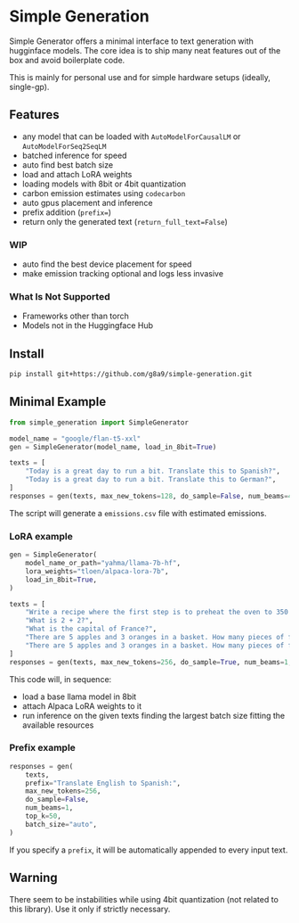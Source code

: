 # Simple Generation

Simple Generator offers a minimal interface to text generation with hugginface models. The core idea is to ship many neat features out of the box and avoid boilerplate code.

This is mainly for personal use and for simple hardware setups (ideally, single-gp).

## Features

- any model that can be loaded with `AutoModelForCausalLM` or `AutoModelForSeq2SeqLM`
- batched inference for speed
- auto find best batch size
- load and attach LoRA weights
- loading models with 8bit or 4bit quantization 
- carbon emission estimates using `codecarbon`
- auto gpus placement and inference
- prefix addition (`prefix=`)
- return only the generated text (`return_full_text=False`)

### WIP

- auto find the best device placement for speed
- make emission tracking optional and logs less invasive

### What Is Not Supported

- Frameworks other than torch
- Models not in the Huggingface Hub

## Install

```bash
pip install git+https://github.com/g8a9/simple-generation.git
```

## Minimal Example

```python
from simple_generation import SimpleGenerator

model_name = "google/flan-t5-xxl"
gen = SimpleGenerator(model_name, load_in_8bit=True)

texts = [
    "Today is a great day to run a bit. Translate this to Spanish?",
    "Today is a great day to run a bit. Translate this to German?",
]
responses = gen(texts, max_new_tokens=128, do_sample=False, num_beams=4)
```

The script will generate a `emissions.csv` file with estimated emissions.

### LoRA example

```python
gen = SimpleGenerator(
    model_name_or_path="yahma/llama-7b-hf",
    lora_weights="tloen/alpaca-lora-7b",
    load_in_8bit=True,
)

texts = [
    "Write a recipe where the first step is to preheat the oven to 350 degrees.",
    "What is 2 + 2?",
    "What is the capital of France?",
    "There are 5 apples and 3 oranges in a basket. How many pieces of fruit are in the basket?",
    "There are 5 apples and 3 oranges in a basket. How many pieces of fruit are in the basket? Let's think step by step.",
]
responses = gen(texts, max_new_tokens=256, do_sample=True, num_beams=1, batch_size="auto")
```

This code will, in sequence:
- load a base llama model in 8bit
- attach Alpaca LoRA weights to it
- run inference on the given texts finding the largest batch size fitting the available resources

### Prefix example

```python
responses = gen(
    texts,
    prefix="Translate English to Spanish:",
    max_new_tokens=256,
    do_sample=False,
    num_beams=1,
    top_k=50,
    batch_size="auto",
)
```

If you specify a `prefix`, it will be automatically appended to every input text.

## Warning

There seem to be instabilities while using 4bit quantization (not related to this library). Use it only if strictly necessary.
